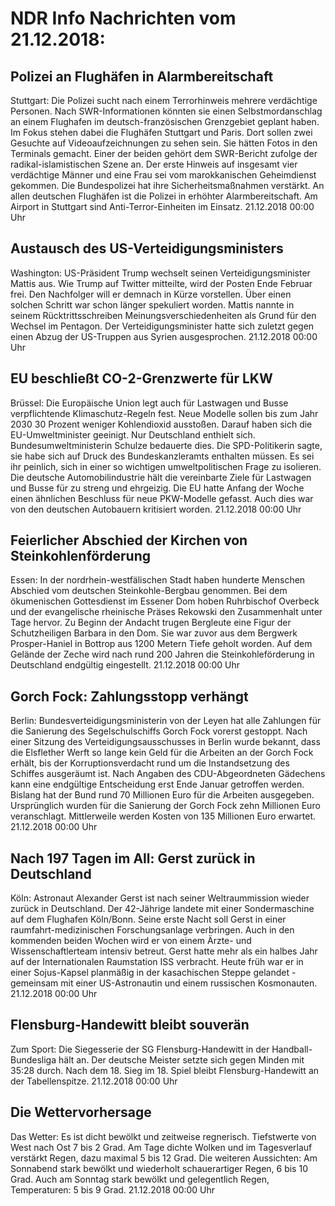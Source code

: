 # NDR Info Nachrichten vom 21.12.2018:


## Polizei an Flughäfen in Alarmbereitschaft
Stuttgart: Die Polizei sucht nach einem Terrorhinweis mehrere verdächtige Personen. Nach SWR-Informationen könnten sie einen Selbstmordanschlag an einem Flughafen im deutsch-französischen Grenzgebiet geplant haben. Im Fokus stehen dabei die Flughäfen Stuttgart und Paris. Dort sollen zwei Gesuchte auf Videoaufzeichnungen zu sehen sein. Sie hätten Fotos in den Terminals gemacht. Einer der beiden gehört dem SWR-Bericht zufolge der radikal-islamistischen Szene an. Der erste Hinweis auf insgesamt vier verdächtige Männer und eine Frau sei vom marokkanischen Geheimdienst gekommen. Die Bundespolizei hat ihre Sicherheitsmaßnahmen verstärkt. An allen deutschen Flughäfen ist die Polizei in erhöhter Alarmbereitschaft. Am Airport in Stuttgart sind Anti-Terror-Einheiten im Einsatz. 21.12.2018 00:00 Uhr 

## Austausch des US-Verteidigungsministers
Washington: US-Präsident Trump wechselt seinen Verteidigungsminister Mattis aus. Wie Trump auf Twitter mitteilte, wird der Posten Ende Februar frei. Den Nachfolger will er demnach in Kürze vorstellen. Über einen solchen Schritt war schon länger spekuliert worden. Mattis nannte in seinem Rücktrittsschreiben Meinungsverschiedenheiten als Grund für den Wechsel im Pentagon. Der Verteidigungsminister hatte sich zuletzt gegen einen Abzug der US-Truppen aus Syrien ausgesprochen. 21.12.2018 00:00 Uhr 

## EU beschließt CO-2-Grenzwerte für LKW
Brüssel:	Die Europäische Union legt auch für Lastwagen und Busse verpflichtende Klimaschutz-Regeln fest. Neue Modelle sollen bis zum Jahr 2030 30 Prozent weniger Kohlendioxid ausstoßen. Darauf haben sich die EU-Umweltminister geeinigt. Nur Deutschland enthielt sich. Bundesumweltministerin Schulze bedauerte dies. Die SPD-Politikerin sagte, sie habe sich auf Druck des Bundeskanzleramts enthalten müssen. Es sei ihr peinlich, sich in einer so wichtigen umweltpolitischen Frage zu isolieren. Die deutsche Automobilindustrie hält die vereinbarte Ziele für Lastwagen und Busse für zu streng und ehrgeizig. Die EU hatte Anfang der Woche einen ähnlichen Beschluss für neue PKW-Modelle gefasst. Auch dies war von den deutschen Autobauern kritisiert worden. 21.12.2018 00:00 Uhr 

## Feierlicher Abschied der Kirchen von Steinkohlenförderung
Essen: In der nordrhein-westfälischen Stadt haben hunderte Menschen Abschied vom deutschen Steinkohle-Bergbau genommen. Bei dem ökumenischen Gottesdienst im Essener Dom hoben Ruhrbischof Overbeck und der evangelische rheinische Präses Rekowski den Zusammenhalt unter Tage hervor. Zu Beginn der Andacht trugen Bergleute eine Figur der Schutzheiligen Barbara in den Dom. Sie war zuvor aus dem Bergwerk Prosper-Haniel in Bottrop aus 1200 Metern Tiefe geholt worden. Auf dem Gelände der Zeche wird nach rund 200 Jahren die Steinkohleförderung in Deutschland endgültig eingestellt. 21.12.2018 00:00 Uhr 

## Gorch Fock: Zahlungsstopp verhängt
Berlin:	Bundesverteidigungsministerin von der Leyen hat alle Zahlungen für die Sanierung des Segelschulschiffs Gorch Fock vorerst gestoppt. Nach einer Sitzung des Verteidigungsausschusses in Berlin wurde bekannt, dass die Elsflether Werft so lange kein Geld für die Arbeiten an der Gorch Fock erhält, bis der Korruptionsverdacht rund um die Instandsetzung des Schiffes ausgeräumt ist. Nach Angaben des CDU-Abgeordneten Gädechens kann eine endgültige Entscheidung erst Ende Januar getroffen werden. Bislang hat der Bund rund 70 Millionen Euro für die Arbeiten ausgegeben. Ursprünglich wurden für die Sanierung der Gorch Fock zehn Millionen Euro veranschlagt. Mittlerweile werden Kosten von 135 Millionen Euro erwartet. 21.12.2018 00:00 Uhr 

## Nach 197 Tagen im All: Gerst zurück in Deutschland
Köln:	Astronaut Alexander Gerst ist nach seiner Weltraummission wieder zurück in Deutschland. Der 42-Jährige landete mit einer Sondermaschine auf dem Flughafen Köln/Bonn. Seine erste Nacht soll Gerst in einer raumfahrt-medizinischen Forschungsanlage verbringen. Auch in den kommenden beiden Wochen wird er von einem Ärzte- und Wissenschaftlerteam intensiv betreut. Gerst hatte mehr als ein halbes Jahr auf der Internationalen Raumstation ISS verbracht. Heute früh war er in einer Sojus-Kapsel planmäßig in der kasachischen Steppe gelandet - gemeinsam mit einer US-Astronautin und einem russischen Kosmonauten. 21.12.2018 00:00 Uhr 

## Flensburg-Handewitt bleibt souverän
Zum Sport:	Die Siegesserie der SG Flensburg-Handewitt in der Handball-Bundesliga hält an. Der deutsche Meister setzte sich gegen Minden mit 35:28 durch. Nach dem 18. Sieg im 18. Spiel bleibt Flensburg-Handewitt an der Tabellenspitze. 21.12.2018 00:00 Uhr 

## Die Wettervorhersage
Das Wetter: Es ist dicht bewölkt und zeitweise regnerisch. Tiefstwerte von West nach Ost 7 bis 2 Grad. Am Tage dichte Wolken und im Tagesverlauf verstärkt Regen, dazu maximal 5 bis 12 Grad. Die weiteren Aussichten: Am Sonnabend stark bewölkt und wiederholt schauerartiger Regen, 6 bis 10 Grad. Auch am Sonntag stark bewölkt und gelegentlich Regen, Temperaturen: 5 bis 9 Grad. 21.12.2018 00:00 Uhr 
